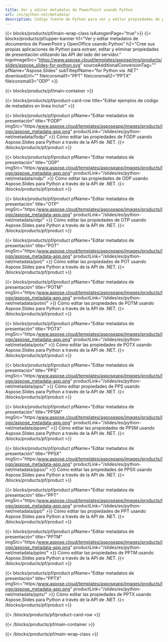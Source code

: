 ```yaml
---
title: Ver y editar metadatos de PowerPoint usando Python
url: /es/python-net/metadata/
description: Código fuente de Python para ver y editar propiedades de presentación
---
```


{{< blocks/products/pf/main-wrap-class isAutogenPage="true">}}
{{< blocks/products/pf/upper-banner h1="Ver y editar metadatos de documentos de PowerPoint y OpenOffice usando Python" h2="Cree sus propias aplicaciones de Python para extraer, editar y eliminar propiedades de presentación utilizando las API del lado del servidor." logoImageSrc="https://www.aspose.cloud/templates/aspose/img/products/slides/aspose_slides-for-python.svg" sourceAdditionalConversionTag="" pfName="Aspose.Slides" subTitlepfName="for Python via .NET" downloadUrl="" fileiconsmall1="PPT" fileiconsmall2="PPTX" fileiconsmall3="ODP" >}}

{{< blocks/products/pf/main-container >}}

{{< blocks/products/pf/product-card-row title="Editar ejemplos de código de metadatos en línea Incluir" >}}

{{< blocks/products/pf/product pfName="Editar metadatos de presentación" title="FODP" imgSrc="https:/www.aspose.cloud/templates/asposeapp/images/products/logo/aspose_metadata-app.png" productLink="/slides/es/python-net/metadata/fodp/" >}}
Cómo editar las propiedades de FODP usando Aspose.Slides para Python a través de la API de .NET.
{{< /blocks/products/pf/product >}}

{{< blocks/products/pf/product pfName="Editar metadatos de presentación" title="ODP" imgSrc="https:/www.aspose.cloud/templates/asposeapp/images/products/logo/aspose_metadata-app.png" productLink="/slides/es/python-net/metadata/odp/" >}}
Cómo editar las propiedades de ODP usando Aspose.Slides para Python a través de la API de .NET.
{{< /blocks/products/pf/product >}}

{{< blocks/products/pf/product pfName="Editar metadatos de presentación" title="OTP" imgSrc="https:/www.aspose.cloud/templates/asposeapp/images/products/logo/aspose_metadata-app.png" productLink="/slides/es/python-net/metadata/otp/" >}}
Cómo editar las propiedades de OTP usando Aspose.Slides para Python a través de la API de .NET.
{{< /blocks/products/pf/product >}}

{{< blocks/products/pf/product pfName="Editar metadatos de presentación" title="POT" imgSrc="https:/www.aspose.cloud/templates/asposeapp/images/products/logo/aspose_metadata-app.png" productLink="/slides/es/python-net/metadata/pot/" >}}
Cómo editar las propiedades de POT usando Aspose.Slides para Python a través de la API de .NET.
{{< /blocks/products/pf/product >}}

{{< blocks/products/pf/product pfName="Editar metadatos de presentación" title="POTM" imgSrc="https:/www.aspose.cloud/templates/asposeapp/images/products/logo/aspose_metadata-app.png" productLink="/slides/es/python-net/metadata/potm/" >}}
Cómo editar las propiedades de POTM usando Aspose.Slides para Python a través de la API de .NET.
{{< /blocks/products/pf/product >}}

{{< blocks/products/pf/product pfName="Editar metadatos de presentación" title="POTX" imgSrc="https:/www.aspose.cloud/templates/asposeapp/images/products/logo/aspose_metadata-app.png" productLink="/slides/es/python-net/metadata/potx/" >}}
Cómo editar las propiedades de POTX usando Aspose.Slides para Python a través de la API de .NET.
{{< /blocks/products/pf/product >}}

{{< blocks/products/pf/product pfName="Editar metadatos de presentación" title="PPS" imgSrc="https:/www.aspose.cloud/templates/asposeapp/images/products/logo/aspose_metadata-app.png" productLink="/slides/es/python-net/metadata/pps/" >}}
Cómo editar propiedades de PPS usando Aspose.Slides para Python a través de la API de .NET.
{{< /blocks/products/pf/product >}}

{{< blocks/products/pf/product pfName="Editar metadatos de presentación" title="PPSM" imgSrc="https:/www.aspose.cloud/templates/asposeapp/images/products/logo/aspose_metadata-app.png" productLink="/slides/es/python-net/metadata/ppsm/" >}}
Cómo editar las propiedades de PPSM usando Aspose.Slides para Python a través de la API de .NET.
{{< /blocks/products/pf/product >}}

{{< blocks/products/pf/product pfName="Editar metadatos de presentación" title="PPSX" imgSrc="https:/www.aspose.cloud/templates/asposeapp/images/products/logo/aspose_metadata-app.png" productLink="/slides/es/python-net/metadata/ppsx/" >}}
Cómo editar las propiedades de PPSX usando Aspose.Slides para Python a través de la API de .NET.
{{< /blocks/products/pf/product >}}

{{< blocks/products/pf/product pfName="Editar metadatos de presentación" title="PPT" imgSrc="https:/www.aspose.cloud/templates/asposeapp/images/products/logo/aspose_metadata-app.png" productLink="/slides/es/python-net/metadata/ppt/" >}}
Cómo editar las propiedades de PPT usando Aspose.Slides para Python a través de la API de .NET.
{{< /blocks/products/pf/product >}}

{{< blocks/products/pf/product pfName="Editar metadatos de presentación" title="PPTM" imgSrc="https:/www.aspose.cloud/templates/asposeapp/images/products/logo/aspose_metadata-app.png" productLink="/slides/es/python-net/metadata/pptm/" >}}
Cómo editar las propiedades de PPTM usando Aspose.Slides para Python a través de la API de .NET.
{{< /blocks/products/pf/product >}}

{{< blocks/products/pf/product pfName="Editar metadatos de presentación" title="PPTX" imgSrc="https:/www.aspose.cloud/templates/asposeapp/images/products/logo/aspose_metadata-app.png" productLink="/slides/es/python-net/metadata/pptx/" >}}
Cómo editar las propiedades de PPTX usando Aspose.Slides para Python a través de la API de .NET.
{{< /blocks/products/pf/product >}}



{{< /blocks/products/pf/product-card-row >}}

{{< /blocks/products/pf/main-container >}}
    
{{< /blocks/products/pf/main-wrap-class >}}